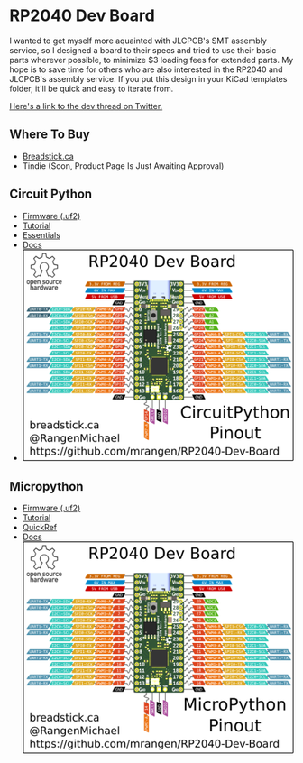 # RP2040 Dev Board
I wanted to get myself more aquainted with JLCPCB's SMT assembly service, so I designed a board to their specs and tried to use their basic parts wherever possible, to minimize $3 loading fees for extended parts. My hope is to save time for others who are also interested in the RP2040 and JLCPCB's assembly service. If you put this design in your KiCad templates folder, it'll be quick and easy to iterate from.

 [Here's a link to the dev thread on Twitter.](https://twitter.com/RangenMichael/status/1531419000948723712?s=20&t=70S1JhFAgyq_hug58spnyA)
 
## Where To Buy
* [Breadstick.ca](https://shop.breadstick.ca/products/rp2040-dev-board)
* Tindie (Soon, Product Page Is Just Awaiting Approval)

## Circuit Python
* [Firmware (.uf2)](https://circuitpython.org/board/raspberry_pi_pico/)
* [Tutorial](https://learn.adafruit.com/getting-started-with-raspberry-pi-pico-circuitpython/overview)
* [Essentials](https://learn.adafruit.com/circuitpython-essentials)
* [Docs](https://docs.circuitpython.org/en/latest/docs/index.html)
* ![CircuitPython Pinout Diagram](./Renders/Rev4/RP2040%20Dev%20Board%20CircuitPython%20Pinout.png)


## Micropython
* [Firmware (.uf2)](https://micropython.org/download/rp2-pico/)
* [Tutorial](https://www.youtube.com/watch?v=JCk9QaCH5QU&list=PLEBQazB0HUyQO6rJxKr2umPCgmfAU-cqR&index=6)
* [QuickRef](https://docs.micropython.org/en/latest/rp2/quickref.html)
* [Docs](https://docs.micropython.org/en/latest/index.html)
![MicroPython Pinout Diagram](./Renders/Rev4/RP2040%20Dev%20Board%20MicroPython%20Pinout.png)

